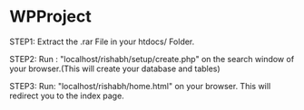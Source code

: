 # WPProject

STEP1:
Extract the .rar File in your htdocs/ Folder.

STEP2:
Run : "localhost/rishabh/setup/create.php"
on the search window of your browser.(This will create your database and tables)

STEP3:
Run:
"localhost/rishabh/home.html"
on your browser. This will redirect you to the index page. 

